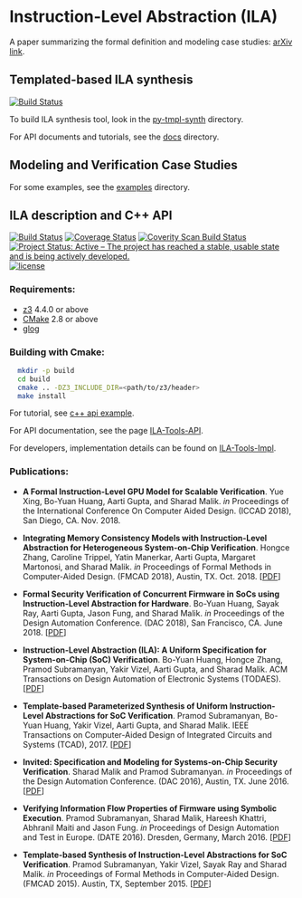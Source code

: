 # Instruction-Level Abstraction (ILA)

A paper summarizing the formal definition and modeling case studies: [arXiv link](https://arxiv.org/abs/1801.01114).


## Templated-based ILA synthesis

[![Build Status](https://semaphoreci.com/api/v1/bo-yuan-huang/ila-tools/branches/master/shields_badge.svg)](https://semaphoreci.com/bo-yuan-huang/ila-tools)

To build ILA synthesis tool, look in the [py-tmpl-synth](https://github.com/Bo-Yuan-Huang/ILA-Tools/tree/master/py-tmpl-synth) directory.

For API documents and tutorials, see the [docs](https://github.com/Bo-Yuan-Huang/ILA-Tools/tree/master/docs) directory.

## Modeling and Verification Case Studies

For some examples, see the [examples](https://github.com/Bo-Yuan-Huang/ILA-Tools/tree/master/examples) directory.

## ILA description and C++ API 

[![Build Status](https://travis-ci.org/Bo-Yuan-Huang/ILA-Tools.svg?branch=master)](https://travis-ci.org/Bo-Yuan-Huang/ILA-Tools)
[![Coverage Status](https://coveralls.io/repos/github/Bo-Yuan-Huang/ILA-Tools/badge.svg?branch=master)](https://coveralls.io/github/Bo-Yuan-Huang/ILA-Tools?branch=master)
[![Coverity Scan Build Status](https://img.shields.io/coverity/scan/14490.svg)](https://scan.coverity.com/projects/bo-yuan-huang-ila-tools)
[![Project Status: Active – The project has reached a stable, usable state and is being actively developed.](http://www.repostatus.org/badges/latest/active.svg)](http://www.repostatus.org/#active)
[![license](https://img.shields.io/github/license/mashape/apistatus.svg)](https://github.com/Bo-Yuan-Huang/ILA-Tools/blob/master/LICENSE)

### Requirements:
* [z3](https://github.com/Z3Prover/z3) 4.4.0 or above 
* [CMake](https://cmake.org/download/) 2.8 or above
* [glog](https://github.com/google/glog)

### Building with Cmake:
```bash
  mkdir -p build
  cd build
  cmake .. -DZ3_INCLUDE_DIR=<path/to/z3/header>
  make install
```

For tutorial, see [c++ api example](https://github.com/Bo-Yuan-Huang/ILA-Tools/tree/master/examples/c++).

For API documentation, see the page [ILA-Tools-API](https://rawgit.com/Bo-Yuan-Huang/ILA-Tools/master/docs/api-html/namespaceila.html).

For developers, implementation details can be found on [ILA-Tools-Impl](https://rawgit.com/Bo-Yuan-Huang/ILA-Tools/master/docs/impl-html/namespaceila.html).


### Publications:

* __A Formal Instruction-Level GPU Model for Scalable Verification__.
  Yue Xing, Bo-Yuan Huang, Aarti Gupta, and Sharad Malik.
  *in* Proceedings of the International Conference On Computer Aided Design. (ICCAD 2018), San Diego, CA. Nov. 2018.

* __Integrating Memory Consistency Models with Instruction-Level Abstraction for Heterogeneous System-on-Chip Verification__.
  Hongce Zhang, Caroline Trippel, Yatin Manerkar, Aarti Gupta, Margaret Martonosi, and Sharad Malik.
  *in* Proceedings of Formal Methods in Computer-Aided Design. (FMCAD 2018), Austin, TX. Oct. 2018.
  [[PDF](https://www.cs.utexas.edu/users/hunt/FMCAD/FMCAD18/papers/paper53.pdf)]

* __Formal Security Verification of Concurrent Firmware in SoCs using Instruction-Level Abstraction for Hardware__.
  Bo-Yuan Huang, Sayak Ray, Aarti Gupta, Jason Fung, and Sharad Malik.
  *in* Proceedings of the Design Automation Conference. (DAC 2018), San Francisco, CA. June 2018.
  [[PDF](https://github.com/Bo-Yuan-Huang/ILA-Tools/blob/master/docs/publications/54_1_Huang_finalpaper_03_28_2018_19_15.pdf)]

* __Instruction-Level Abstraction (ILA): A Uniform Specification for System-on-Chip (SoC) Verification__.
  Bo-Yuan Huang, Hongce Zhang, Pramod Subramanyan, Yakir Vizel, Aarti Gupta, and Sharad Malik.
  ACM Transactions on Design Automation of Electronic Systems (TODAES).
  [[PDF](https://arxiv.org/pdf/1801.01114.pdf)]

* __Template-based Parameterized Synthesis of Uniform Instruction-Level Abstractions for SoC Verification__.
  Pramod Subramanyan, Bo-Yuan Huang, Yakir Vizel, Aarti Gupta, and Sharad Malik.
  IEEE Transactions on Computer-Aided Design of Integrated Circuits and Systems (TCAD), 2017.
  [[PDF](https://github.com/Bo-Yuan-Huang/ILA-Tools/blob/master/docs/publications/Template-based%20Parameterized%20Synthesis%20of%20Uniform%20Instruction-Level%20Abstractions%20for%20SoC%20Verification.pdf)]

* __Invited: Specification and Modeling for Systems-on-Chip Security Verification__. 
  Sharad Malik and Pramod Subramanyan.
  *in* Proceedings of the Design Automation Conference. (DAC 2016), Austin, TX. June 2016. 
  [[PDF](https://github.com/Bo-Yuan-Huang/ILA-Tools/blob/master/docs/publications/Invited_Specification_and_Modeling_for_Systems_on_Chip_Security_Verification.pdf)] 

* __Verifying Information Flow Properties of Firmware using Symbolic Execution__. 
  Pramod Subramanyan, Sharad Malik, Hareesh Khattri, Abhranil Maiti and Jason Fung.
  *in* Proceedings of Design Automation and Test in Europe. (DATE 2016). Dresden, Germany, March 2016.
  [[PDF](https://github.com/Bo-Yuan-Huang/ILA-Tools/blob/master/docs/publications/Verifying_Information_Flow_Properties_of_Firmware_using_Symbolic_Execution.pdf)]

* __Template-based Synthesis of Instruction-Level Abstractions for SoC Verification__. 
  Pramod Subramanyan, Yakir Vizel, Sayak Ray and Sharad Malik.
  *in* Proceedings of Formal Methods in Computer-Aided Design. (FMCAD 2015). Austin, TX, September 2015.
  [[PDF](https://github.com/Bo-Yuan-Huang/ILA-Tools/blob/master/docs/publications/Template_based_Instruction_Level_Abstraction_for_SoC_Verification.pdf)]
